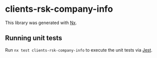 # clients-rsk-company-info

This library was generated with [Nx](https://nx.dev).

## Running unit tests

Run `nx test clients-rsk-company-info` to execute the unit tests via [Jest](https://jestjs.io).
